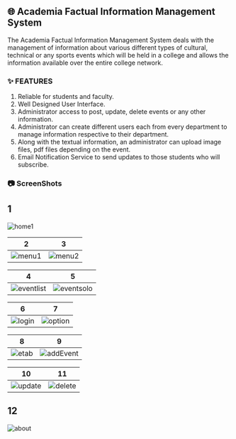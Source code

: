 ## :globe_with_meridians: Academia Factual Information Management System

The Academia Factual Information Management System deals with the management of information about various different types of cultural, technical or any sports events which will be held in a college and allows the information available over the entire college network. 

### :sparkles: FEATURES

1. Reliable for students and faculty.
2. Well Designed User Interface.
3. Administrator access to post, update, delete events or any other information.
4. Administrator can create different users each from every department to manage information respective to their department.
5. Along with the textual information, an administrator can upload image files, pdf files depending on the event.
6. Email Notification Service to send updates to those students who will subscribe.


### :camera: ScreenShots

1 
------------ 
![home1](https://user-images.githubusercontent.com/70955462/112335258-181d4100-8ce2-11eb-94e2-a94dc4ce97fd.png)

2 | 3
------------ | -------------
![menu1](https://user-images.githubusercontent.com/70955462/112335494-4b5fd000-8ce2-11eb-99c8-ad9c338a5336.png) | ![menu2](https://user-images.githubusercontent.com/70955462/112335513-50248400-8ce2-11eb-997d-6482fc30ce17.png)

4 | 5
------------ | -------------
![eventlist](https://user-images.githubusercontent.com/70955462/112335535-5581ce80-8ce2-11eb-8907-e7fd9e68b442.png) | ![eventsolo](https://user-images.githubusercontent.com/70955462/112336338-05573c00-8ce3-11eb-926e-d7f2aabf80db.png)

6 | 7
------------ | -------------
![login](https://user-images.githubusercontent.com/70955462/112336371-0a1bf000-8ce3-11eb-97b8-4f4057baa03d.png) | ![option](https://user-images.githubusercontent.com/70955462/112336714-5404d600-8ce3-11eb-97e9-30c8910edf61.png)

8 | 9
------------ | -------------
![etab](https://user-images.githubusercontent.com/70955462/112336389-0e480d80-8ce3-11eb-9f77-a0e74ee5a2f2.png) | ![addEvent](https://user-images.githubusercontent.com/70955462/112336422-156f1b80-8ce3-11eb-8626-950591b6815a.png)

10 | 11
------------ | -------------
![update](https://user-images.githubusercontent.com/70955462/112336444-1902a280-8ce3-11eb-8256-2550868995b3.png) | ![delete](https://user-images.githubusercontent.com/70955462/112336465-1d2ec000-8ce3-11eb-916a-1f4fc0754745.png)

12
------------ 
![about](https://user-images.githubusercontent.com/70955462/112336491-215add80-8ce3-11eb-90ae-085b99a7cde5.png)







